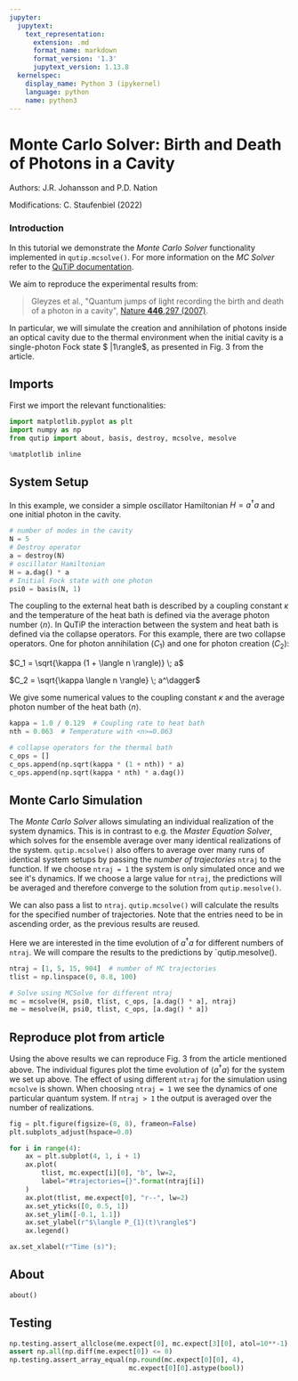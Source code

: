 ```yaml
---
jupyter:
  jupytext:
    text_representation:
      extension: .md
      format_name: markdown
      format_version: '1.3'
      jupytext_version: 1.13.8
  kernelspec:
    display_name: Python 3 (ipykernel)
    language: python
    name: python3
---
```


# Monte Carlo Solver: Birth and Death of Photons in a Cavity

<!-- #region -->
Authors: J.R. Johansson and P.D. Nation

Modifications: C. Staufenbiel (2022)

### Introduction

In this tutorial we demonstrate the *Monte Carlo Solver* functionality implemented in `qutip.mcsolve()`. For more information on the *MC Solver* refer to the [QuTiP documentation](https://qutip.org/docs/latest/guide/dynamics/dynamics-monte.html). 

We aim to reproduce the experimental results from:



>  Gleyzes et al., "Quantum jumps of light recording the birth and death of a photon in a cavity", [Nature **446**,297 (2007)](http://dx.doi.org/10.1038/nature05589).


In particular, we will simulate the creation and annihilation of photons inside an optical cavity due to the thermal environment when the initial cavity is a single-photon Fock state $ |1\rangle$, as presented in Fig. 3 from the article.

## Imports
First we import the relevant functionalities:
<!-- #endregion -->

```python
import matplotlib.pyplot as plt
import numpy as np
from qutip import about, basis, destroy, mcsolve, mesolve

%matplotlib inline
```

## System Setup
In this example, we consider a simple oscillator Hamiltonian $H = a^\dagger a$ and one initial photon in the cavity.

```python
# number of modes in the cavity
N = 5
# Destroy operator
a = destroy(N)
# oscillator Hamiltonian
H = a.dag() * a
# Initial Fock state with one photon
psi0 = basis(N, 1)
```

The coupling to the external heat bath is described by a coupling constant $\kappa$ and the temperature of the heat bath is defined via the average photon number $\langle n \rangle$. In QuTiP the interaction between the system and heat bath is defined via the collapse operators. For this example, there are two collapse operators. One for photon annihilation ($C_1$) and one for photon creation ($C_2$): 

$C_1 = \sqrt{\kappa (1 + \langle n \rangle)} \; a$

$C_2 = \sqrt{\kappa \langle n \rangle} \; a^\dagger$

We give some numerical values to the coupling constant $\kappa$ and the average photon number of the heat bath $\langle n \rangle$.

```python
kappa = 1.0 / 0.129  # Coupling rate to heat bath
nth = 0.063  # Temperature with <n>=0.063

# collapse operators for the thermal bath
c_ops = []
c_ops.append(np.sqrt(kappa * (1 + nth)) * a)
c_ops.append(np.sqrt(kappa * nth) * a.dag())
```

## Monte Carlo Simulation
The *Monte Carlo Solver* allows simulating an individual realization of the system dynamics. This is in contrast to e.g. the *Master Equation Solver*, which solves for the ensemble average over many identical realizations of the system. `qutip.mcsolve()` also offers to average over many runs of identical system setups by passing the *number of trajectories* `ntraj` to the function. If we choose `ntraj = 1` the system is only simulated once and we see it's dynamics. If we choose a large value for `ntraj`, the predictions will be averaged and therefore converge to the solution from `qutip.mesolve()`. 

We can also pass a list to `ntraj`. `qutip.mcsolve()` will calculate the results for the specified number of trajectories. Note that the entries need to be in ascending order, as the previous results are reused.

Here we are interested in the time evolution of $a^\dagger a$ for different numbers of `ntraj`. We will compare the results to the predictions by `qutip.mesolve().

```python
ntraj = [1, 5, 15, 904]  # number of MC trajectories
tlist = np.linspace(0, 0.8, 100)

# Solve using MCSolve for different ntraj
mc = mcsolve(H, psi0, tlist, c_ops, [a.dag() * a], ntraj)
me = mesolve(H, psi0, tlist, c_ops, [a.dag() * a])
```

## Reproduce plot from article
Using the above results we can reproduce Fig. 3 from the article mentioned above. The individual figures plot the time evolution of $\langle a^\dagger a \rangle$ for the system we set up above. The effect of using different `ntraj` for the simulation using `mcsolve` is shown. When choosing `ntraj = 1` we see the dynamics of one particular quantum system. If `ntraj > 1` the output is averaged over the number of realizations. 

```python
fig = plt.figure(figsize=(8, 8), frameon=False)
plt.subplots_adjust(hspace=0.0)

for i in range(4):
    ax = plt.subplot(4, 1, i + 1)
    ax.plot(
        tlist, mc.expect[i][0], "b", lw=2,
        label="#trajectories={}".format(ntraj[i])
    )
    ax.plot(tlist, me.expect[0], "r--", lw=2)
    ax.set_yticks([0, 0.5, 1])
    ax.set_ylim([-0.1, 1.1])
    ax.set_ylabel(r"$\langle P_{1}(t)\rangle$")
    ax.legend()

ax.set_xlabel(r"Time (s)");
```

## About

```python
about()
```

## Testing

```python
np.testing.assert_allclose(me.expect[0], mc.expect[3][0], atol=10**-1)
assert np.all(np.diff(me.expect[0]) <= 0)
np.testing.assert_array_equal(np.round(mc.expect[0][0], 4),
                              mc.expect[0][0].astype(bool))
```

